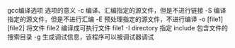 gcc编译选项	选项的意义
-c	编译、汇编指定的源文件，但是不进行链接
-S	编译指定的源文件，但是不进行汇编
-E	预处理指定的源文件，不进行编译
-o [file1] [file2]	将文件 file2 编译成可执行文件 file1
-I directory	指定 include 包含文件的搜索目录
-g	生成调试信息，该程序可以被调试器调试
